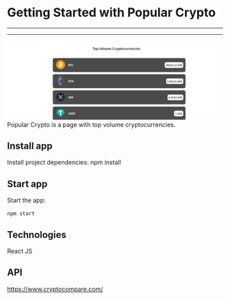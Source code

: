 # Getting Started with Popular Crypto
---
---
![Popular Crypto](assets/Intro.png)
Popular Crypto is a page with top volume cryptocurrencies.
## Install app
Install project dependencies:
npm install

## Start app
Start the app:
```
npm start
```
## Technologies
React JS

## API
https://www.cryptocompare.com/
